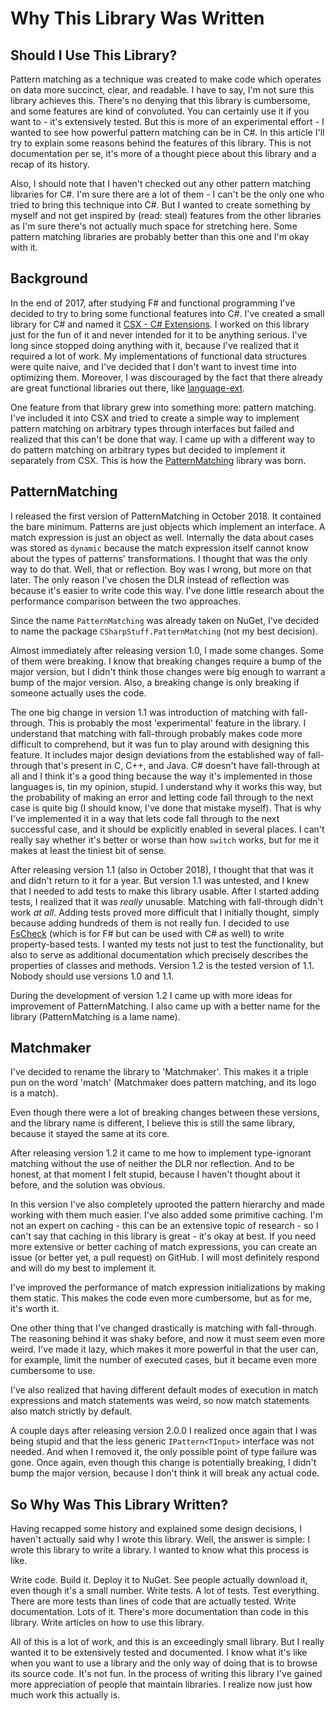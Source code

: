 # Why This Library Was Written

## Should I Use This Library?

Pattern matching as a technique was created to make code which operates on data more succinct, clear, and readable.
I have to say, I'm not sure this library achieves this. There's no denying that this library is cumbersome, and some
features are kind of convoluted. You can certainly use it if you want to - it's extensively tested. But this is more
of an experimental effort - I wanted to see how powerful pattern matching can be in C#. In this article I'll try to
explain some reasons behind the features of this library. This is not documentation per se, it's more of a thought piece
about this library and a recap of its history.

Also, I should note that I haven't checked out any other pattern matching libraries for C#. I'm sure there are a lot
of them - I can't be the only one who tried to bring this technique into C#. But I wanted to create something by myself
and not get inspired by (read: steal) features from the other libraries as I'm sure there's not actually much space
for stretching here. Some pattern matching libraries are probably better than this one and I'm okay with it.

## Background

In the end of 2017, after studying F# and functional programming I've decided to try to bring some functional features
into C#. I've created a small library for C# and named it [CSX - C# Extensions](https://github.com/TolikPylypchuk/CSX).
I worked on this library just for the fun of it and never intended for it to be anything serious. I've long since
stopped doing anything with it, because I've realized that it required a lot of work. My implementations of
functional data structures were quite naive, and I've decided that I don't want to invest time into optimizing them.
Moreover, I was discouraged by the fact that there already are great functional libraries out there, like
[language-ext](https://github.com/louthy/language-ext).

One feature from that library grew into something more: pattern matching. I've included it into CSX and tried to
create a simple way to implement pattern matching on arbitrary types through interfaces but failed and realized that
this can't be done that way. I came up with a different way to do pattern matching on arbitrary types but decided to
implement it separately from CSX. This is how the [PatternMatching](https://github.com/TolikPylypchuk/PatternMatching)
library was born.

## PatternMatching

I released the first version of PatternMatching in October 2018. It contained the bare minimum. Patterns are just
objects which implement an interface. A match expression is just an object as well. Internally the data about cases
was stored as `dynamic` because the match expression itself cannot know about the types of patterns' transformations.
I thought that was the only way to do that. Well, that or reflection. Boy was I wrong, but more on that later. The only
reason I've chosen the DLR instead of reflection was because it's easier to write code this way. I've done little
research about the performance comparison between the two approaches.

Since the name `PatternMatching` was already taken on NuGet, I've decided to name the package
`CSharpStuff.PatternMatching` (not my best decision).

Almost immediately after releasing version 1.0, I made some changes. Some of them were breaking. I know that breaking
changes require a bump of the major version, but I didn't think those changes were big enough to warrant a bump of the
major version. Also, a breaking change is only breaking if someone actually uses the code.

The one big change in version 1.1 was introduction of matching with fall-through. This is probably the most
'experimental' feature in the library. I understand that matching with fall-through probably makes code more difficult
to comprehend, but it was fun to play around with designing this feature. It includes major design deviations from the
established way of fall-through that's present in C, C++, and Java. C# doesn't have fall-through at all and I think
it's a good thing because the way it's implemented in those languages is, tin my opinion, stupid. I understand why it
works this way, but the probability of making an error and letting code fall through to the next case is quite big
(I should know, I've done that mistake myself). That is why I've implemented it in a way that lets code fall through to
the next successful case, and it should be explicitly enabled in several places. I can't really say whether it's better
or worse than how `switch` works, but for me it makes at least the tiniest bit of sense.

After releasing version 1.1 (also in October 2018), I thought that that was it and didn't return to it for a year.
But version 1.1 was untested, and I knew that I needed to add tests to make this library usable. After I started
adding tests, I realized that it was _really_ unusable. Matching with fall-through didn't work _at all_. Adding tests
proved more difficult that I initially thought, simply because adding hundreds of them is not really fun. I decided to
use [FsCheck](https://github.com/fscheck/FsCheck) (which is for F# but can be used with C# as well) to write
property-based tests. I wanted my tests not just to test the functionality, but also to serve as additional
documentation which precisely describes the properties of classes and methods. Version 1.2 is the tested version of 1.1.
Nobody should use versions 1.0 and 1.1.

During the development of version 1.2 I came up with more ideas for improvement of PatternMatching. I also came up with
a better name for the library (PatternMatching is a lame name).

## Matchmaker

I've decided to rename the library to 'Matchmaker'. This makes it a triple pun on the word 'match' (Matchmaker does
pattern matching, and its logo is a match).

Even though there were a lot of breaking changes between these versions, and the library name is different, I believe
this is still the same library, because it stayed the same at its core.

After releasing version 1.2 it came to me how to implement type-ignorant matching without the use of neither the DLR nor
reflection. And to be honest, at that moment I felt stupid, because I haven't thought about it before, and the solution
was obvious.

In this version I've also completely uprooted the pattern hierarchy and made working with them much easier. I've also
added some primitive caching. I'm not an expert on caching - this can be an extensive topic of research - so I can't
say that caching in this library is great - it's okay at best. If you need more extensive or better caching of match
expressions, you can create an issue (or better yet, a pull request) on GitHub. I will most definitely respond and will
do my best to implement it.

I've improved the performance of match expression initializations by making them static. This makes the code even more
cumbersome, but as for me, it's worth it.

One other thing that I've changed drastically is matching with fall-through. The reasoning behind it was shaky before,
and now it must seem even more weird. I've made it lazy, which makes it more powerful in that the user can, for example,
limit the number of executed cases, but it became even more cumbersome to use.

I've also realized that having different default modes of execution in match expressions and match statements was weird,
so now match statements also match strictly by default.

A couple days after releasing version 2.0.0 I realized once again that I was being stupid and that the less generic
`IPattern<TInput>` interface was not needed. And when I removed it, the only possible point of type failure was gone.
Once again, even though this change is potentially breaking, I didn't bump the major version, because I don't think
it will break any actual code.

## So Why Was This Library Written?

Having recapped some history and explained some design decisions, I haven't actually said why I wrote this library.
Well, the answer is simple: I wrote this library to write a library. I wanted to know what this process is like.

Write code. Build it. Deploy it to NuGet. See people actually download it, even though it's a small number.
Write tests. A lot of tests. Test everything. There are more tests than lines of code that are actually tested. Write
documentation. Lots of it. There's more documentation than code in this library. Write articles on how to use this
library.

All of this is a lot of work, and this is an exceedingly small library. But I really wanted it to be extensively tested
and documented. I know what it's like when you want to use a library and the only way of doing that is to browse its
source code. It's not fun. In the process of writing this library I've gained more appreciation of people that maintain
libraries. I realize now just how much work this actually is.
